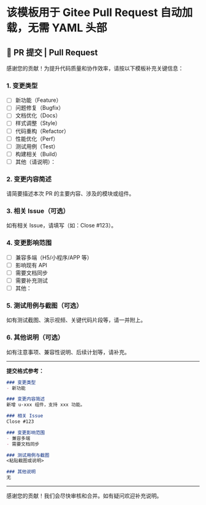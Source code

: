 # 该模板用于 Gitee Pull Request 自动加载，无需 YAML 头部

## 🔀 PR 提交 | Pull Request

感谢您的贡献！为提升代码质量和协作效率，请按以下模板补充关键信息：

### 1. 变更类型

- [ ] 新功能（Feature）
- [ ] 问题修复（Bugfix）
- [ ] 文档优化（Docs）
- [ ] 样式调整（Style）
- [ ] 代码重构（Refactor）
- [ ] 性能优化（Perf）
- [ ] 测试用例（Test）
- [ ] 构建相关（Build）
- [ ] 其他（请说明）：

### 2. 变更内容简述

请简要描述本次 PR 的主要内容、涉及的模块或组件。

### 3. 相关 Issue（可选）

如有相关 Issue，请填写（如：Close #123）。

### 4. 变更影响范围

- [ ] 兼容多端（H5/小程序/APP 等）
- [ ] 影响现有 API
- [ ] 需要文档同步
- [ ] 需要补充测试
- [ ] 其他：

### 5. 测试用例与截图（可选）

如有测试截图、演示视频、关键代码片段等，请一并附上。

### 6. 其他说明（可选）

如有注意事项、兼容性说明、后续计划等，请补充。

---

**提交格式参考：**

```markdown
### 变更类型
- 新功能

### 变更内容简述
新增 u-xxx 组件，支持 xxx 功能。

### 相关 Issue
Close #123

### 变更影响范围
- 兼容多端
- 需要文档同步

### 测试用例与截图
<粘贴截图或说明>

### 其他说明
无
```

---

感谢您的贡献！我们会尽快审核和合并。如有疑问欢迎补充说明。
